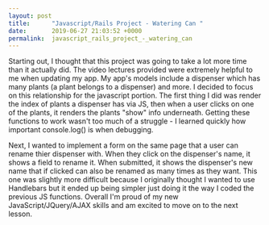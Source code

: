 ```yaml
---
layout: post
title:      "Javascript/Rails Project - Watering Can "
date:       2019-06-27 21:03:52 +0000
permalink:  javascript_rails_project_-_watering_can
---
```



Starting out, I thought that this project was going to take a lot more time than it actually did. The video lectures provided were extremely helpful to me when updating my app. My app's models include a dispenser which has many plants (a plant belongs to a dispenser) and more. I decided to focus on this relationship for the javascript portion. The first thing I did was render the index of plants a dispenser has via JS, then when a user clicks on one of the plants, it renders the plants "show" info underneath. Getting these functions to work wasn't too much of a struggle - I learned quickly how important console.log() is when debugging. 

Next, I wanted to implement a form on the same page that a user can rename thier dispenser with. When they click on the dispenser's name, it shows a field to rename it. When submitted, it shows the dispenser's new name that if clicked can also be renamed as many times as they want. This one was slightly more difficult because I originally thought I wanted to use Handlebars but it ended up being simpler just doing it the way I coded the previous JS functions. Overall I'm proud of my new JavaScript/JQuery/AJAX skills and am excited to move on to the next lesson. 
